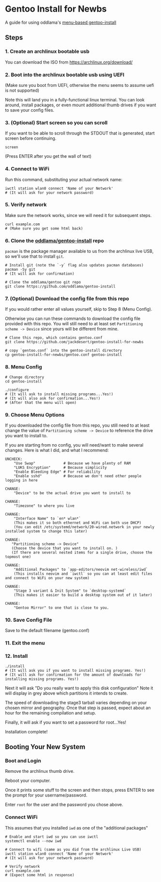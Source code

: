 Gentoo Install for Newbs
========================

A guide for using oddlama's  [menu-based gentoo-install](https://github.com/oddlama/gentoo-install)


Steps
-----

### 1. Create an archlinux bootable usb

You can download the ISO from https://archlinux.org/download/

### 2. Boot into the archlinux bootable usb using UEFI

(Make sure you boot from UEFI, otherwise the menu seems to assume uefi is not supported)

Note this will land you in a fully-functional linux terminal. You can look around,
install packages, or even mount additional thumb drives if you want to save your config files.

### 3. (Optional) Start screen so you can scroll

If you want to be able to scroll through the STDOUT that is generated, start screen before continuing.


    screen

(Press ENTER after you get the wall of text)


### 4. Connect to WiFi

Run this command, substituting your actual network name:

    iwctl station wlan0 connect 'Name of your Network'
    # (It will ask for your network password)

### 5. Verify network

Make sure the network works, since we will need it for subsequent steps.

    curl example.com
    # (Make sure you get some html back)


### 6. Clone the [oddlama/gentoo-install](https://github.com/oddlama/gentoo-install) repo

`pacman` is the package manager available to us from the archlinux live USB, so we'll use that
to install `git`.

    # Install git (note the `-y` flag also updates pacman databases)
    pacman -Sy git
    # (It will ask for confirmation)

    # Clone the oddlama/gentoo git repo
    git clone https://github.com/oddlama/gentoo-install


### 7. (Optional) Download the config file from this repo

If you would rather enter all values yourself, skip to Step 8 (Menu Config).

Otherwise you can run these commands to download the config file provided
with this repo. You will still need to at least set `Partitioning scheme -> Device`
since yours will be different from mine.

    # Clone this repo, which contains gentoo.conf
    git clone https://github.com/jackdesert/gentoo-install-for-newbs

    # copy `gentoo.conf` into the gentoo-install directory
    cp gentoo-install-for-newbs/gentoo.conf gentoo-install



### 8. Menu Config


    # Change directory
    cd gentoo-install

    ./configure
    # (It will ask to install missing programs...Yes!)
    # (It will also ask for confirmation...Yes!)
    # (After that the menu will open)


### 9. Choose Menu Options

If you downloaded the config file from this repo, you still need to at least change
the value of `Partitioning scheme -> Device` to reference the drive you want to install to.

If you are starting from no config, you will need/want to make several changes.
Here is what I did, and what I recommend:

```
UNCHECK:
    "Use Swap"             # Because we have plenty of RAM
    "LUKS Encryption"      # Because simplicity
    "Enable Bleeding Edge" # For reliability
    "Enable sshd"          # Because we don't need other people logging in here

CHANGE:
    "Device" to be the actual drive you want to install to

CHANGE:
    "Timezone" to where you live

CHANGE:
    "Interface Name" to `en* wlan*`
    (This makes it so both ethernet and WiFi can both use DHCP)
    (You can edit /etc/systemd/network/20-wired.network in your newly installed system to change this later)

CHANGE:
   "Partitioning scheme -> Device"
   (Choose the device that you want to install on. )
   (If there are several nested items for a single drive, choose the topmost one)

CHANGE:
    "Additional Packages" to `app-editors/neovim net-wireless/iwd`
    (This installs neovim and `iwctl` so you can at least edit files and connect to WiFi on your new system)

CHANGE:
    "Stage 3 variant & Init System" to `desktop-systemd`
    (This makes it easier to build a desktop system out of it later)

CHANGE:
    "Gentoo Mirror" to one that is close to you.
```

### 10. Save Config File

Save to the default filename (gentoo.conf)

### 11. Exit the menu

### 12. Install

    ./install
    # (It will ask you if you want to install missing programs. Yes!)
    # (It will ask for confirmation for the amount of downloads for installing missing programs. Yes!)

Next it will ask "Do you really want to apply this disk configuration"
Note it will display in grey above which partitions it intends to create.

The speed of downloading the stage3 tarball varies depending on your chosen mirror and geography.
Once that step is passed, expect about an hour for the remaining compilation and setup.

Finally, it will ask if you want to set a password for root...Yes!

Installation complete!


Booting Your New System
-----------------------

### Boot and Login

Remove the archlinux thumb drive.

Reboot your computer.

Once it prints some stuff to the screen and then stops, press ENTER to see the prompt
for your username/password.

Enter `root` for the user and the password you chose above.


### Connect WiFi

This assumes that you installed `iwd` as one of the "additional packages"


    # Enable and start iwd so you can use iwctl
    systemctl enable --now iwd

    # Connect to wifi (same as you did from the archlinux Live USB)
    iwctl station wlan0 connect 'Name of your Network'
    # (It will ask for your network password)

    # Verify network
    curl example.com
    # (Expect some html in response)
